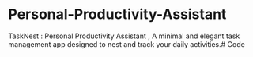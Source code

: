 # Personal-Productivity-Assistant
TaskNest : Personal Productivity Assistant , A minimal and elegant task management app designed to nest and track your daily activities.# Code
